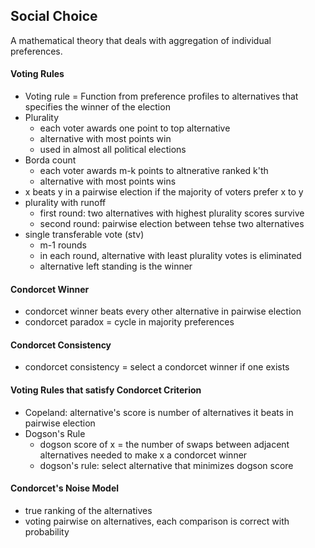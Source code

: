 ## Social Choice
A mathematical theory that deals with aggregation of individual preferences.

#### Voting Rules
+ Voting rule = Function from preference profiles to alternatives that specifies the winner of the election
+ Plurality
    + each voter awards one point to top alternative
    + alternative with most points win
    + used in almost all political elections
+ Borda count
    + each voter awards m-k points to altnerative ranked k'th
    + alternative with most points wins
+ x beats y in a pairwise election if the majority of voters prefer x to y
+ plurality with runoff
    + first round: two alternatives with highest plurality scores survive
    + second round: pairwise election between tehse two alternatives
+ single transferable vote (stv)
    + m-1 rounds
    + in each round, alternative with least plurality votes is eliminated 
    + alternative left standing is the winner
#### Condorcet Winner
+ condorcet winner beats every other alternative in pairwise election
+ condorcet paradox = cycle in majority preferences
#### Condorcet Consistency
+ condorcet consistency = select a condorcet winner if one exists
#### Voting Rules that satisfy Condorcet Criterion
+ Copeland: alternative's score is number of alternatives it beats in pairwise election 
+ Dogson's Rule
    + dogson score of x = the number of swaps between adjacent alternatives needed to make x a condorcet winner
    + dogson's rule: select alternative that minimizes dogson score
#### Condorcet's Noise Model
+ true ranking of the alternatives
+ voting pairwise on alternatives, each comparison is correct with probability 
